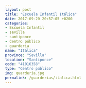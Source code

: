 ```yaml
---
layout: post
title: "Escuela Infantil Itálica"
date: 2017-09-20 20:57:05 +0200
categories:
- Escuela Infantil
- sevilla
- santiponce
- Centro público
- guarderia
name: "Itálica"
province: "Sevilla"
location: "Santiponce"
code: "41016358"
type: "Centro público"
img: guarderia.jpg
permalink: /guarderias/italica.html
---
```


